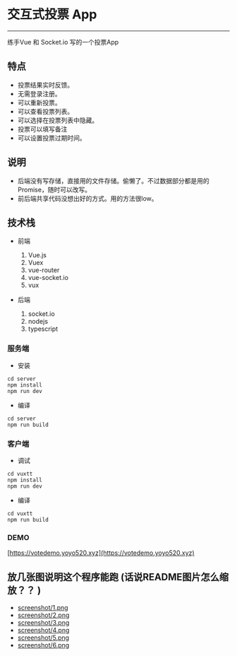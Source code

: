 
# 交互式投票 App

----

练手Vue 和 Socket.io 写的一个投票App

## 特点
* 投票结果实时反馈。
* 无需登录注册。
* 可以重新投票。
* 可以查看投票列表。
* 可以选择在投票列表中隐藏。
* 投票可以填写备注
* 可以设置投票过期时间。


## 说明

* 后端没有写存储，直接用的文件存储。偷懒了。不过数据部分都是用的Promise，随时可以改写。
* 前后端共享代码没想出好的方式。用的方法很low。


## 技术栈

* 前端
	1. Vue.js
	2. Vuex
	3. vue-router
	4. vue-socket.io
	1. vux

* 后端
	1. socket.io
	2. nodejs
	3. typescript





### 服务端

* 安装

```
cd server
npm install
npm run dev

```

* 编译

```
cd server
npm run build
```

### 客户端

* 调试

```
cd vuxtt
npm install
npm run dev
```

* 编译

```
cd vuxtt
npm run build
```

### DEMO

[https://votedemo.yoyo520.xyz](https://votedemo.yoyo520.xyz)



## 放几张图说明这个程序能跑 (话说README图片怎么缩放？？ )

* [screenshot/1.png](./screenshot/1.png)
* [screenshot/2.png](./screenshot/2.png)
* [screenshot/3.png](./screenshot/3.png)
* [screenshot/4.png](./screenshot/4.png)
* [screenshot/5.png](./screenshot/5.png)
* [screenshot/6.png](./screenshot/6.png)





